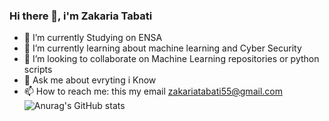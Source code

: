 ### Hi there 👋, i'm Zakaria Tabati
- 🔭 I’m currently Studying  on ENSA
- 🌱 I’m currently learning about machine learning and Cyber Security 
- 👯 I’m looking to collaborate on Machine Learning repositories or python scripts
- 💬 Ask me about evryting i Know 
- 📫 How to reach me: this my email zakariatabati55@gmail.com
![Anurag's GitHub stats](https://github-readme-stats.vercel.app/api?username=zakariatabati&hide=contribs,prs)
